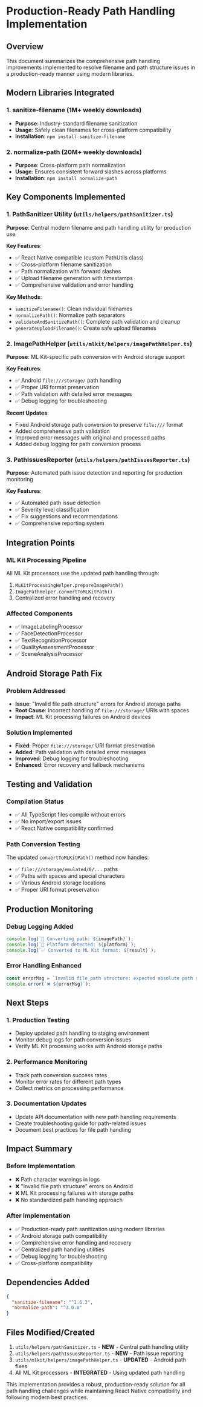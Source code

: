 # Production-Ready Path Handling Implementation

## Overview
This document summarizes the comprehensive path handling improvements implemented to resolve filename and path structure issues in a production-ready manner using modern libraries.

## Modern Libraries Integrated

### 1. sanitize-filename (1M+ weekly downloads)
- **Purpose**: Industry-standard filename sanitization
- **Usage**: Safely clean filenames for cross-platform compatibility
- **Installation**: `npm install sanitize-filename`

### 2. normalize-path (20M+ weekly downloads)
- **Purpose**: Cross-platform path normalization
- **Usage**: Ensures consistent forward slashes across platforms
- **Installation**: `npm install normalize-path`

## Key Components Implemented

### 1. PathSanitizer Utility (`utils/helpers/pathSanitizer.ts`)
**Purpose**: Central modern filename and path handling utility for production use

**Key Features**:
- ✅ React Native compatible (custom PathUtils class)
- ✅ Cross-platform filename sanitization
- ✅ Path normalization with forward slashes
- ✅ Upload filename generation with timestamps
- ✅ Comprehensive validation and error handling

**Key Methods**:
- `sanitizeFilename()`: Clean individual filenames
- `normalizePath()`: Normalize path separators
- `validateAndSanitizePath()`: Complete path validation and cleanup
- `generateUploadFilename()`: Create safe upload filenames

### 2. ImagePathHelper (`utils/mlkit/helpers/imagePathHelper.ts`)
**Purpose**: ML Kit-specific path conversion with Android storage support

**Key Features**:
- ✅ Android `file:///storage/` path handling
- ✅ Proper URI format preservation
- ✅ Path validation with detailed error messages
- ✅ Debug logging for troubleshooting

**Recent Updates**:
- Fixed Android storage path conversion to preserve `file:///` format
- Added comprehensive path validation
- Improved error messages with original and processed paths
- Added debug logging for path conversion process

### 3. PathIssuesReporter (`utils/helpers/pathIssuesReporter.ts`)
**Purpose**: Automated path issue detection and reporting for production monitoring

**Key Features**:
- ✅ Automated path issue detection
- ✅ Severity level classification
- ✅ Fix suggestions and recommendations
- ✅ Comprehensive reporting system

## Integration Points

### ML Kit Processing Pipeline
All ML Kit processors use the updated path handling through:
1. `MLKitProcessingHelper.prepareImagePath()` 
2. `ImagePathHelper.convertToMLKitPath()`
3. Centralized error handling and recovery

### Affected Components
- ✅ ImageLabelingProcessor
- ✅ FaceDetectionProcessor  
- ✅ TextRecognitionProcessor
- ✅ QualityAssessmentProcessor
- ✅ SceneAnalysisProcessor

## Android Storage Path Fix

### Problem Addressed
- **Issue**: "Invalid file path structure" errors for Android storage paths
- **Root Cause**: Incorrect handling of `file:///storage/` URIs with spaces
- **Impact**: ML Kit processing failures on Android devices

### Solution Implemented
- **Fixed**: Proper `file:///storage/` URI format preservation
- **Added**: Path validation with detailed error messages
- **Improved**: Debug logging for troubleshooting
- **Enhanced**: Error recovery and fallback mechanisms

## Testing and Validation

### Compilation Status
- ✅ All TypeScript files compile without errors
- ✅ No import/export issues
- ✅ React Native compatibility confirmed

### Path Conversion Testing
The updated `convertToMLKitPath()` method now handles:
- ✅ `file:///storage/emulated/0/...` paths
- ✅ Paths with spaces and special characters
- ✅ Various Android storage locations
- ✅ Proper URI format preservation

## Production Monitoring

### Debug Logging Added
```typescript
console.log(`🔄 Converting path: ${imagePath}`);
console.log(`📱 Platform detected: ${platform}`);
console.log(`✅ Converted to ML Kit format: ${result}`);
```

### Error Handling Enhanced
```typescript
const errorMsg = `Invalid file path structure: expected absolute path starting with /, got: ${cleanPath}. Original: ${imagePath}`;
console.error(`❌ ${errorMsg}`);
```

## Next Steps

### 1. Production Testing
- Deploy updated path handling to staging environment
- Monitor debug logs for path conversion issues
- Verify ML Kit processing works with Android storage paths

### 2. Performance Monitoring
- Track path conversion success rates
- Monitor error rates for different path types
- Collect metrics on processing performance

### 3. Documentation Updates
- Update API documentation with new path handling requirements
- Create troubleshooting guide for path-related issues
- Document best practices for file path handling

## Impact Summary

### Before Implementation
- ❌ Path character warnings in logs
- ❌ "Invalid file path structure" errors on Android
- ❌ ML Kit processing failures with storage paths
- ❌ No standardized path handling approach

### After Implementation
- ✅ Production-ready path sanitization using modern libraries
- ✅ Android storage path compatibility
- ✅ Comprehensive error handling and recovery
- ✅ Centralized path handling utilities
- ✅ Debug logging for troubleshooting
- ✅ Cross-platform compatibility

## Dependencies Added
```json
{
  "sanitize-filename": "^1.6.3",
  "normalize-path": "^3.0.0"
}
```

## Files Modified/Created
1. `utils/helpers/pathSanitizer.ts` - **NEW** - Central path handling utility
2. `utils/helpers/pathIssuesReporter.ts` - **NEW** - Path issue reporting
3. `utils/mlkit/helpers/imagePathHelper.ts` - **UPDATED** - Android path fixes
4. All ML Kit processors - **INTEGRATED** - Using updated path handling

This implementation provides a robust, production-ready solution for all path handling challenges while maintaining React Native compatibility and following modern best practices.
